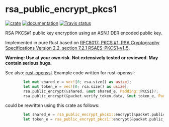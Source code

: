 # rsa_public_encrypt_pkcs1

[![crate](https://img.shields.io/crates/v/rsa_public_encrypt_pkcs1.svg)](https://crates.io/crates/rsa_public_encrypt_pkcs1)
[![documentation](https://docs.rs/rsa_public_encrypt_pkcs1/badge.svg)](https://docs.rs/rsa_public_encrypt_pkcs1)
[![Travis status](https://travis-ci.org/rust-rsa_public_encrypt_pkcs1/rsa_public_encrypt_pkcs1.svg?branch=master)](https://travis-ci.org/rust-rsa_public_encrypt_pkcs1/rsa_public_encrypt_pkcs1)

RSA PKCS#1 public key encryption using an ASN.1 DER encoded public key.

Implemented in pure Rust based on [RFC8017: PKCS #1: RSA Cryptography Specifications Version 2.2, section 7.2.1 RSAES-PKCS1-v1_5](https://tools.ietf.org/html/rfc8017#section-7.2.1).

**Warning: Use at your own risk. Not extensively tested or reviewed. May contain serious bugs.**

See also: [rust-openssl](https://crates.io/crates/openssl). Example code written for rust-openssl:

```rust
        let mut shared_e = vec![0; rsa.size() as usize];
        let mut token_e = vec![0; rsa.size() as usize];
        rsa.public_encrypt(&shared, &mut shared_e, Padding::PKCS1)?;
        rsa.public_encrypt(&packet.verify_token.data, &mut token_e, Padding::PKCS1)?;
```

could be rewritten using this crate as follows:

```rust
        let shared_e = rsa_public_encrypt_pkcs1::encrypt(&packet.public_key.data, &shared)?;
        let token_e = rsa_public_encrypt_pkcs1::encrypt(&packet.public_key.data, &packet.verify_token.data)?;
```

